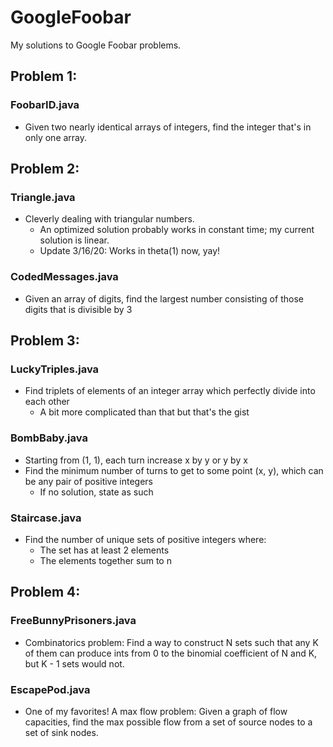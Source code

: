 # GoogleFoobar
My solutions to Google Foobar problems.

## Problem 1:
### FoobarID.java
* Given two nearly identical arrays of integers, find the integer that's in only one array.

## Problem 2:
### Triangle.java
* Cleverly dealing with triangular numbers.
  * An optimized solution probably works in constant time; my current solution is linear.
  * Update 3/16/20: Works in theta(1) now, yay!
### CodedMessages.java
* Given an array of digits, find the largest number consisting of those digits that is divisible by 3

## Problem 3:
### LuckyTriples.java
* Find triplets of elements of an integer array which perfectly divide into each other
  * A bit more complicated than that but that's the gist
  
### BombBaby.java
  * Starting from (1, 1), each turn increase x by y or y by x
  * Find the minimum number of turns to get to some point (x, y), which can be any pair of positive integers
    * If no solution, state as such

### Staircase.java
  * Find the number of unique sets of positive integers where:
    * The set has at least 2 elements
    * The elements together sum to n
    
## Problem 4:
### FreeBunnyPrisoners.java
  * Combinatorics problem: Find a way to construct N sets such that any K of them can produce ints from 0 to the binomial coefficient of N and K, but K - 1 sets would not.
### EscapePod.java
  * One of my favorites! A max flow problem: Given a graph of flow capacities, find the max possible flow from a set of source nodes to a set of sink nodes.
